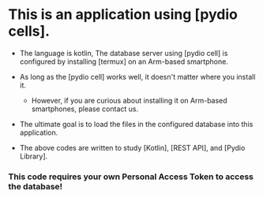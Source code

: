 # This is an application using [pydio cells].

* The language is kotlin,
The database server using [pydio cell] is configured by installing [termux] on an Arm-based smartphone.
* As long as the [pydio cell] works well, it doesn't matter where you install it.

  - However, if you are curious about installing it on Arm-based smartphones, please contact us.

* The ultimate goal is to load the files in the configured database into this application.

* The above codes are written to study [Kotlin], [REST API], and [Pydio Library].

### This code requires your own Personal Access Token to access the database!
